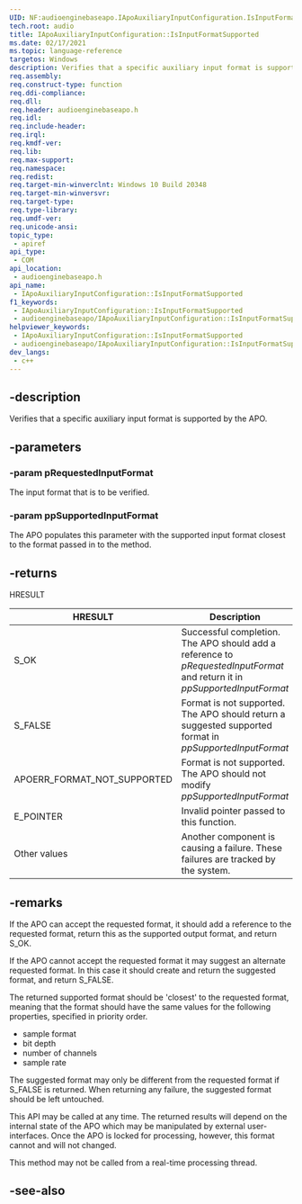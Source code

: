 ```yaml
---
UID: NF:audioenginebaseapo.IApoAuxiliaryInputConfiguration.IsInputFormatSupported
tech.root: audio
title: IApoAuxiliaryInputConfiguration::IsInputFormatSupported
ms.date: 02/17/2021
ms.topic: language-reference
targetos: Windows
description: Verifies that a specific auxiliary input format is supported by the APO.
req.assembly: 
req.construct-type: function
req.ddi-compliance: 
req.dll: 
req.header: audioenginebaseapo.h
req.idl: 
req.include-header: 
req.irql: 
req.kmdf-ver: 
req.lib: 
req.max-support: 
req.namespace: 
req.redist: 
req.target-min-winverclnt: Windows 10 Build 20348
req.target-min-winversvr: 
req.target-type: 
req.type-library: 
req.umdf-ver: 
req.unicode-ansi: 
topic_type:
 - apiref
api_type:
 - COM
api_location:
 - audioenginebaseapo.h
api_name:
 - IApoAuxiliaryInputConfiguration::IsInputFormatSupported
f1_keywords:
 - IApoAuxiliaryInputConfiguration::IsInputFormatSupported
 - audioenginebaseapo/IApoAuxiliaryInputConfiguration::IsInputFormatSupported
helpviewer_keywords:
 - IApoAuxiliaryInputConfiguration::IsInputFormatSupported
 - audioenginebaseapo/IApoAuxiliaryInputConfiguration::IsInputFormatSupported
dev_langs:
 - c++
---
```


## -description

Verifies that a specific auxiliary input format is supported by the APO.

## -parameters

### -param pRequestedInputFormat

The input format that is to be verified.

### -param ppSupportedInputFormat

The APO populates this parameter with the supported input format closest to the format passed in to the method.

## -returns

HRESULT 

| HRESULT | Description | 
|---------------|--------------|
| S_OK | Successful completion. The APO should add a reference to *pRequestedInputFormat* and return it in *ppSupportedInputFormat* |
| S_FALSE | Format is not supported. The APO should return a suggested supported format in *ppSupportedInputFormat* |
| APOERR_FORMAT_NOT_SUPPORTED | Format is not supported. The APO should not modify *ppSupportedInputFormat*|
| E_POINTER | Invalid pointer passed to this function. |
| Other values | Another component is causing a failure. These failures are tracked by the system. |



## -remarks

If the APO can accept the requested format, it should add a reference to the requested format, return this as the supported output format, and return S_OK.

If the APO cannot accept the requested format it may suggest an alternate requested format.  In this case it should create and return the suggested format, and return S_FALSE.

The returned supported format should be 'closest' to the requested format, meaning that the format should have the same values for the following properties, specified in priority order.

- sample format
- bit depth
- number of channels
- sample rate 

The suggested format may only be different from the requested format if S_FALSE is returned. When returning any failure, the suggested format should be left untouched.

This API may be called at any time. The returned results will depend on the internal state of the APO which may
be manipulated by external user-interfaces.  Once the APO is locked for processing, however, this format cannot and will not changed.

This method may not be called from a real-time processing thread.


## -see-also

